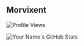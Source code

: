 ## Morvixent

![Profile Views](https://komarev.com/ghpvc/?username=Morvixent)

![Your Name's GitHub Stats](https://github-readme-stats.vercel.app/api?username=Morvixent&show_icons=true&hide_title=true&count_private=true&theme=dark)

